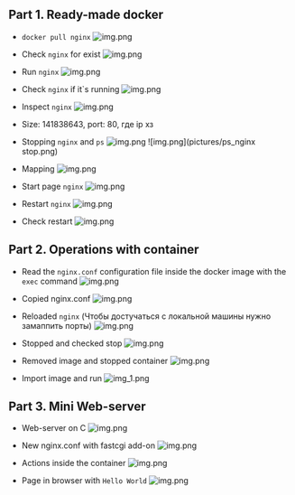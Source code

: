 ## Part 1. Ready-made docker

- `docker pull nginx`
![img.png](pictures/pull_nginx.png)


- Check `nginx` for exist
![img.png](pictures/check_image_nginx.png)


- Run `nginx`
![img.png](pictures/run_nginx.png)


- Check `nginx` if it`s running
![img.png](pictures/ps_nginx.png)


- Inspect `nginx`
![img.png](pictures/inspect_nginx.png)

- Size: 141838643, port: 80, где ip хз


- Stopping `nginx` and `ps`
![img.png](pictures/stop.png)
![img.png](pictures/ps_nginx stop.png)

- Mapping
![img.png](pictures/mapping.png)

- Start page `nginx`
![img.png](pictures/nginx_start_page.png)


- Restart `nginx`
![img.png](pictures/restart_nginx.png)


- Check restart
![img.png](pictures/check_restart.png)


## Part 2. Operations with container

- Read the `nginx.conf` configuration file inside the docker image with the `exec` command
![img.png](pictures/nginx_conf.png)



- Copied nginx.conf
![img.png](pictures/docker_cp.png)


- Reloaded `nginx` (Чтобы достучаться с локальной машины нужно замаппить порты)
![img.png](pictures/reload_nginx.png)



- Stopped and checked stop
![img.png](pictures/stopping.png)


- Removed image and stopped container
![img.png](pictures/rmi.png)


- Import image and run
![img_1.png](pictures/import.png)



## Part 3. Mini Web-server

- Web-server on C
![img.png](pictures/serv_on_c.png)

- New nginx.conf with fastcgi add-on
![img.png](pictures/nginx_conf_for_server.png)

- Actions inside the container
  ![img.png](pictures/ations_inside_container.png)

- Page in browser with `Hello World`
![img.png](pictures/browser_helloworld.png)



























































